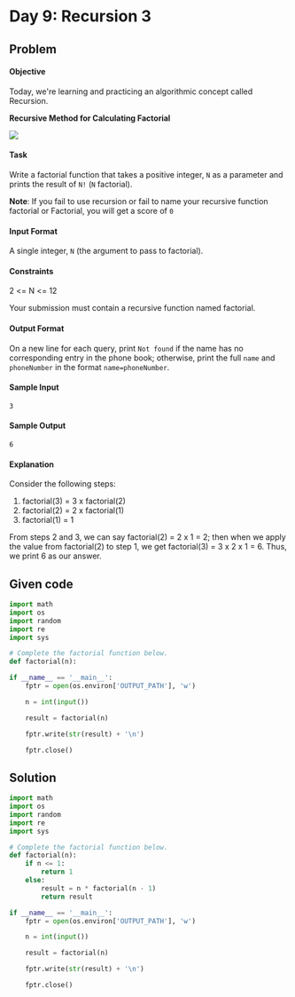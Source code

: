 # Day 9: Recursion 3
## Problem
#### Objective
Today, we're learning and practicing an algorithmic concept called Recursion.

**Recursive Method for Calculating Factorial**

![](http://i65.tinypic.com/iefc3t.png)

#### Task
Write a factorial function that takes a positive integer, `N` as a parameter and prints the result of `N!` (`N` factorial).

**Note**: If you fail to use recursion or fail to name your recursive function factorial or Factorial, you will get a score of `0`

#### Input Format
A single integer, `N` (the argument to pass to factorial).

#### Constraints
2 <= N <= 12

Your submission must contain a recursive function named factorial.

#### Output Format
On a new line for each query, print `Not found` if the name has no corresponding entry in the phone book; otherwise, print the full `name` and `phoneNumber` in the format `name=phoneNumber`.


#### Sample Input

```
3
```

#### Sample Output

```
6
```

#### Explanation
Consider the following steps:

1. factorial(3) = 3 x factorial(2)
2. factorial(2) = 2 x factorial(1)
3. factorial(1) = 1

From steps 2 and 3, we can say factorial(2) = 2 x 1 = 2; then when we apply the value from factorial(2) to step 1, we get factorial(3) = 3 x 2 x 1 = 6. Thus, we print 6 as our answer.


## Given code

```python
import math
import os
import random
import re
import sys

# Complete the factorial function below.
def factorial(n):

if __name__ == '__main__':
    fptr = open(os.environ['OUTPUT_PATH'], 'w')

    n = int(input())

    result = factorial(n)

    fptr.write(str(result) + '\n')

    fptr.close()
```

## Solution

```python
import math
import os
import random
import re
import sys

# Complete the factorial function below.
def factorial(n):
    if n <= 1:
        return 1
    else:
        result = n * factorial(n - 1)
        return result

if __name__ == '__main__':
    fptr = open(os.environ['OUTPUT_PATH'], 'w')

    n = int(input())

    result = factorial(n)

    fptr.write(str(result) + '\n')

    fptr.close()
```

